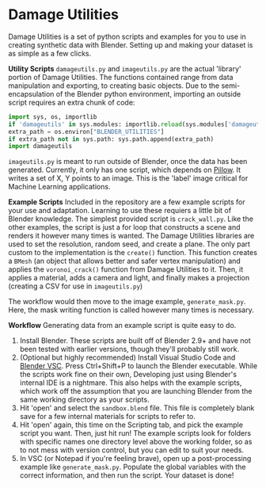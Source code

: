 # Damage Utilities
Damage Utilities is a set of python scripts and examples for you to use in creating synthetic data with Blender. Setting up and making your dataset is as simple as a few clicks.

**Utility Scripts**
`damageutils.py` and `imageutils.py` are the actual 'library' portion of Damage Utilities. The functions contained range from data manipulation and exporting, to creating basic objects. Due to the semi-encapsulation of the Blender python environment, importing an outside script requires an extra chunk of code:
```python
import sys, os, importlib
if 'damageutils' in sys.modules: importlib.reload(sys.modules['damageutils'])
extra_path = os.environ["BLENDER_UTILITIES"]
if extra_path not in sys.path: sys.path.append(extra_path)
import damageutils
```

`imageutils.py` is meant to run outside of Blender, once the data has been generated. Currently, it only has one script, which depends on [Pillow](https://pypi.org/project/Pillow/). It writes a set of X, Y points to an image. This is the 'label' image critical for Machine Learning applications.

**Example Scripts**
Included in the repository are a few example scripts for your use and adaptation. Learning to use these requiers a little bit of Blender knowledge. The simplest provided script is `crack_wall.py`. Like the other examples, the script is just a for loop that constructs a scene and renders it however many times is wanted. The Damage Utilities libraries are used to set the resolution, random seed, and create a plane. The only part custom to the implementation is the `create()` function. This function creates a `BMesh` (an object that allows better and safer vertex manipulation) and applies the `voronoi_crack()` function from Damage Utilities to it. Then, it applies a material, adds a camera and light, and finally makes a projection (creating a CSV for use in `imageutils.py`)

The workflow would then move to the image example, `generate_mask.py`. Here, the mask writing function is called however many times is necessary.

**Workflow**
Generating data from an example script is quite easy to do.
1. Install Blender. These scripts are built off of Blender 2.9+ and have not been tested with earlier versions, though they'll probably still work.
2. (Optional but highly recommended) Install Visual Studio Code and [Blender VSC](https://github.com/JacquesLucke/blender_vscode). Press Ctrl+Shift+P to launch the Blender executable. While the scripts work fine on their own, Developing just using Blender's internal IDE is a nightmare. This also helps with the example scripts, which work off the assumption that you are launching Blender from the same working directory as your scripts.
3. Hit 'open' and select the `sandbox.blend` file. This file is completely blank save for a few internal materials for scripts to refer to.
4. Hit 'open' again, this time on the Scripting tab, and pick the example script you want. Then, just hit run! The example scripts look for folders with specific names one directory level above the working folder, so as to not mess with version control, but you can edit to suit your needs.
4. In VSC (or Notepad if you're feeling brave), open up a post-processing example like `generate_mask.py`. Populate the global variables with the correct information, and then run the script. Your dataset is done!